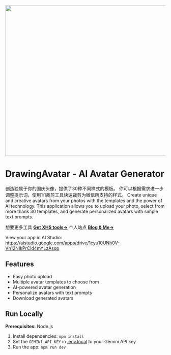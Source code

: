 <div align="center">
<img width="1200" height="475" alt="GHBanner" src="https://github.com/user-attachments/assets/0aa67016-6eaf-458a-adb2-6e31a0763ed6" />
</div>

# DrawingAvatar - AI Avatar Generator

创造独属于你的国庆头像，提供了30种不同样式的模板。
你可以根据需求进一步调整提示词，使用1:1裁剪工具快速裁剪为微信所支持的样式。
Create unique and creative avatars from your photos with the templates and the power of AI technology. 
This application allows you to upload your photo, select from more thank 30 templates, and generate personalized avatars with simple text prompts.

想要更多工具 **[Get XHS tools→](https://tools.pjcmice.com)**
个人站点    **[Blog & Me→](https://www.pjcmice.com)**
   

View your app in AI Studio: https://aistudio.google.com/apps/drive/1cyu10UNh0V-Vn12NIkPrCld4mYLzAsqo

## Features
- Easy photo upload
- Multiple avatar templates to choose from
- AI-powered avatar generation
- Personalize avatars with text prompts
- Download generated avatars

## Run Locally

**Prerequisites:**  Node.js


1. Install dependencies:
   `npm install`
2. Set the `GEMINI_API_KEY` in [.env.local](.env.local) to your Gemini API key
3. Run the app:
   `npm run dev`
